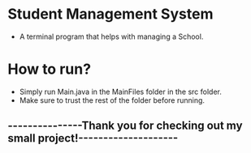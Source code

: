 # Student Management System

- A terminal program that helps with managing a School.

# How to run?
- Simply run Main.java in the MainFiles folder in the src folder.
- Make sure to trust the rest of the folder before running.

## ---------------Thank you for checking out my small project!--------------------
